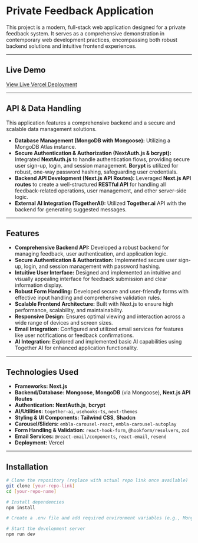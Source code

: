 # Private Feedback Application

This project is a modern, full-stack web application designed for a private feedback system. It serves as a comprehensive demonstration in contemporary web development practices, encompassing both robust backend solutions and intuitive frontend experiences.

---

## Live Demo

[View Live Vercel Deployment](https://privatefeedbackapp-nextjs.vercel.app/)

---

## API & Data Handling

This application features a comprehensive backend and a secure and scalable data management solutions.

- **Database Management (MongoDB with Mongoose):** Utilizing a MongoDB Atlas instance.
- **Secure Authentication & Authorization (NextAuth.js & bcrypt):** Integrated **NextAuth.js** to handle authentication flows, providing secure user sign-up, login, and session management. **Bcrypt** is utilized for robust, one-way password hashing, safeguarding user credentials.
- **Backend API Development (Next.js API Routes):** Leveraged **Next.js API routes** to create a well-structured **RESTful API** for handling all feedback-related operations, user management, and other server-side logic.
- **External AI Integration (TogetherAI):** Utilized **Together.ai** API with the backend for generating suggested messages.

---

## Features

- **Comprehensive Backend API:** Developed a robust backend for managing feedback, user authentication, and application logic.
- **Secure Authentication & Authorization:** Implemented secure user sign-up, login, and session management with password hashing.
- **Intuitive User Interface:** Designed and implemented an intuitive and visually appealing interface for feedback submission and clear information display.
- **Robust Form Handling:** Developed secure and user-friendly forms with effective input handling and comprehensive validation rules.
- **Scalable Frontend Architecture:** Built with Next.js to ensure high performance, scalability, and maintainability.
- **Responsive Design:** Ensures optimal viewing and interaction across a wide range of devices and screen sizes.
- **Email Integration:** Configured and utilized email services for features like user notifications or feedback confirmations.
- **AI Integration:** Explored and implemented basic AI capabilities using Together AI for enhanced application functionality.

---

## Technologies Used

- **Frameworks:** **Next.js**
- **Backend/Database:** **Mongoose**, **MongoDB** (via Mongoose), **Next.js API Routes**
- **Authentication:** **NextAuth.js**, **bcrypt**
- **AI/Utilities:** `together-ai`, `usehooks-ts`, `next-themes`
- **Styling & UI Components:** **Tailwind CSS**, **Shadcn**
- **Carousel/Sliders:** `embla-carousel-react`, `embla-carousel-autoplay`
- **Form Handling & Validation:** `react-hook-form`, `@hookform/resolvers`, `zod`
- **Email Services:** `@react-email/components`, `react-email`, `resend`
- **Deployment:** Vercel

---

## Installation

```sh
# Clone the repository (replace with actual repo link once available)
git clone [your-repo-link]
cd [your-repo-name]

# Install dependencies
npm install

# Create a .env file and add required environment variables (e.g., MongoDB URI, NextAuth.js secrets, Email API keys)

# Start the development server
npm run dev
```
